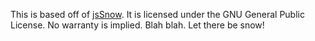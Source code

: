 This is based off of [jsSnow](http://freshmeat.net/projects/jssnow/"). It is
licensed under the GNU General Public License. No warranty is implied. Blah
blah. Let there be snow!
